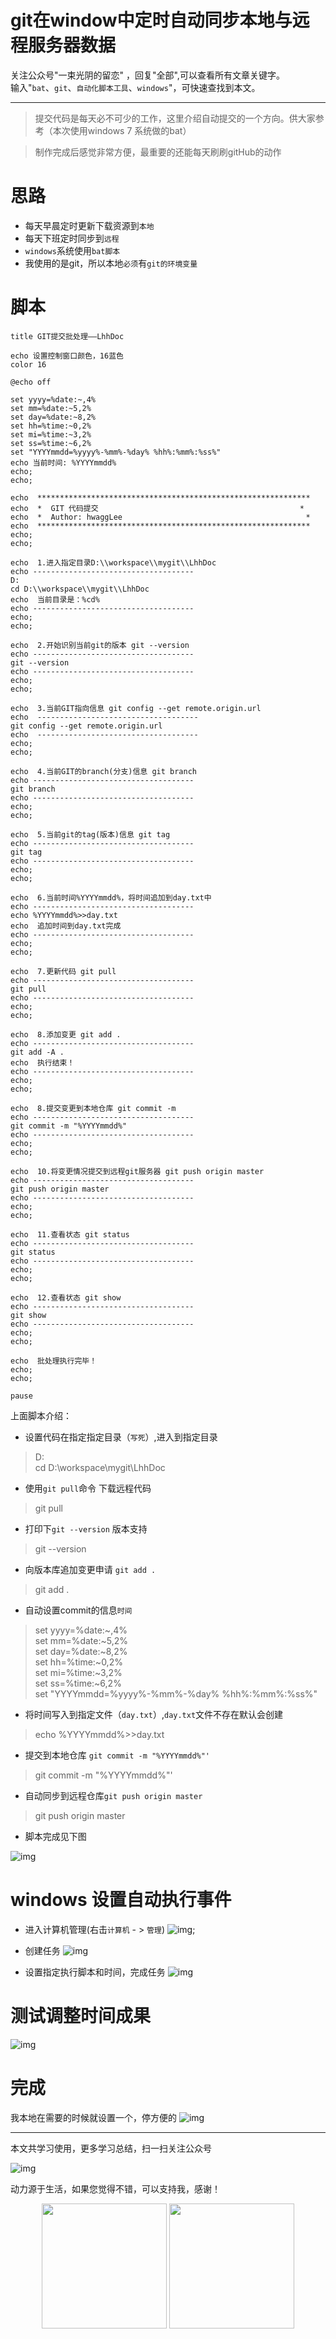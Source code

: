 
git在window中定时自动同步本地与远程服务器数据
===

关注公众号"一束光阴的留恋" ，回复"全部",可以查看所有文章关键字。    
输入"`bat`、`git`、`自动化脚本工具`、`windows`"，可快速查找到本文。



---

> 提交代码是每天必不可少的工作，这里介绍自动提交的一个方向。供大家参考（本次使用windows 7 系统做的bat）

> 制作完成后感觉非常方便，最重要的还能每天刷刷gitHub的动作

# 思路
* 每天早晨定时更新下载资源到`本地`
* 每天下班定时同步到`远程`
* `windows`系统使用`bat脚本`
* 我使用的是git，所以本地`必须`有`git的环境变量`


# 脚本
```text
title GIT提交批处理——LhhDoc

echo 设置控制窗口颜色，16蓝色
color 16

@echo off

set yyyy=%date:~,4%
set mm=%date:~5,2%
set day=%date:~8,2% 
set hh=%time:~0,2%
set mi=%time:~3,2%
set ss=%time:~6,2% 
set "YYYYmmdd=%yyyy%-%mm%-%day% %hh%:%mm%:%ss%"
echo 当前时间: %YYYYmmdd% 
echo;
echo;

echo  *************************************************************
echo  *  GIT 代码提交                                             *
echo  *  Author: hwaggLee                                         *
echo  *************************************************************
echo;
echo;

echo  1.进入指定目录D:\\workspace\\mygit\\LhhDoc
echo ------------------------------------
D:
cd D:\\workspace\\mygit\\LhhDoc
echo  当前目录是：%cd%
echo ------------------------------------
echo;
echo;

echo  2.开始识别当前git的版本 git --version
echo ------------------------------------
git --version
echo ------------------------------------
echo;
echo;

echo  3.当前GIT指向信息 git config --get remote.origin.url
echo  ------------------------------------
git config --get remote.origin.url 
echo  ------------------------------------
echo;
echo;

echo  4.当前GIT的branch(分支)信息 git branch
echo ------------------------------------
git branch
echo ------------------------------------
echo;
echo;

echo  5.当前git的tag(版本)信息 git tag
echo ------------------------------------
git tag
echo ------------------------------------
echo;
echo;

echo  6.当前时间%YYYYmmdd%，将时间追加到day.txt中
echo ------------------------------------
echo %YYYYmmdd%>>day.txt
echo  追加时间到day.txt完成
echo ------------------------------------
echo;
echo;

echo  7.更新代码 git pull
echo ------------------------------------
git pull 
echo ------------------------------------
echo;
echo;

echo  8.添加变更 git add .
echo ------------------------------------
git add -A .
echo  执行结束！
echo ------------------------------------
echo;
echo;

echo  8.提交变更到本地仓库 git commit -m 
echo ------------------------------------
git commit -m "%YYYYmmdd%"
echo ------------------------------------
echo;
echo;

echo  10.将变更情况提交到远程git服务器 git push origin master
echo ------------------------------------
git push origin master
echo ------------------------------------
echo;
echo;

echo  11.查看状态 git status
echo ------------------------------------
git status
echo ------------------------------------
echo;
echo;

echo  12.查看状态 git show
echo ------------------------------------
git show
echo ------------------------------------
echo;
echo;

echo  批处理执行完毕！
echo;
echo;

pause
```
上面脚本介绍：

* 设置代码在指定指定目录（`写死`）,进入到指定目录
> D:  
> cd D:\\workspace\\mygit\\LhhDoc

* 使用`git pull`命令 下载远程代码
> git pull

* 打印下`git --version` 版本支持
> git --version

* 向版本库追加变更申请 `git add .`
> git add .

* 自动设置commit的信息`时间`
> set yyyy=%date:~,4%   
  set mm=%date:~5,2%   
  set day=%date:~8,2%    
  set hh=%time:~0,2%   
  set mi=%time:~3,2%   
  set ss=%time:~6,2%    
  set "YYYYmmdd=%yyyy%-%mm%-%day% %hh%:%mm%:%ss%"   

* 将时间写入到指定文件（`day.txt`）,`day.txt`文件不存在默认会创建
> echo %YYYYmmdd%>>day.txt

* 提交到本地仓库 `git commit -m "%YYYYmmdd%"'`
> git commit -m "%YYYYmmdd%"'

* 自动同步到远程仓库`git push origin master`
> git push origin master

* 脚本完成见下图


![img](../images/git在windows中定时自动同步到远程服务器.png)


# windows 设置自动执行事件
* 进入计算机管理(右击`计算机` - > `管理`)
![img](../images/git在windows中定时自动同步到远程服务器2.png);

* 创建任务
![img](../images/git在windows中定时自动同步到远程服务器3.png)

* 设置指定执行脚本和时间，完成任务
![img](../images/git在windows中定时自动同步到远程服务器4.png)


# 测试调整时间成果
![img](../images/git在windows中定时自动同步到远程服务器1.png)


# 完成
我本地在需要的时候就设置一个，停方便的
![img](../images/git在windows中定时自动同步到远程服务器5.png)



---
本文共学习使用，更多学习总结，扫一扫关注公众号

![img](../images/公众号.jpg)



动力源于生活，如果您觉得不错，可以支持我，感谢！
<center class="half">
    <img src="../images/收钱码-微信.png" width="200"/>
    <img src="../images/收钱码-支付宝.jpg" width="200"/>
</center>
